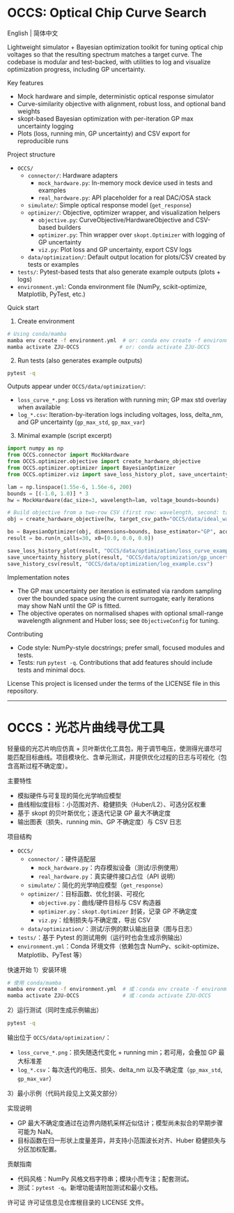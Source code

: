 # OCCS: Optical Chip Curve Search

English | 简体中文

Lightweight simulator + Bayesian optimization toolkit for tuning optical chip voltages so that the resulting spectrum matches a target curve. The codebase is modular and test-backed, with utilities to log and visualize optimization progress, including GP uncertainty.

Key features
- Mock hardware and simple, deterministic optical response simulator
- Curve-similarity objective with alignment, robust loss, and optional band weights
- skopt-based Bayesian optimization with per-iteration GP max uncertainty logging
- Plots (loss, running min, GP uncertainty) and CSV export for reproducible runs

Project structure
- `OCCS/`
  - `connector/`: Hardware adapters
    - `mock_hardware.py`: In-memory mock device used in tests and examples
    - `real_hardware.py`: API placeholder for a real DAC/OSA stack
  - `simulate/`: Simple optical response model (`get_response`)
  - `optimizer/`: Objective, optimizer wrapper, and visualization helpers
    - `objective.py`: CurveObjective/HardwareObjective and CSV-based builders
    - `optimizer.py`: Thin wrapper over `skopt.Optimizer` with logging of GP uncertainty
    - `viz.py`: Plot loss and GP uncertainty, export CSV logs
  - `data/optimization/`: Default output location for plots/CSV created by tests or examples
- `tests/`: Pytest-based tests that also generate example outputs (plots + logs)
- `environment.yml`: Conda environment file (NumPy, scikit-optimize, Matplotlib, PyTest, etc.)

Quick start
1) Create environment
```bash
# Using conda/mamba
mamba env create -f environment.yml  # or: conda env create -f environment.yml
mamba activate ZJU-OCCS             # or: conda activate ZJU-OCCS
```

2) Run tests (also generates example outputs)
```bash
pytest -q
```
Outputs appear under `OCCS/data/optimization/`:
- `loss_curve_*.png`: Loss vs iteration with running min; GP max std overlay when available
- `log_*.csv`: Iteration-by-iteration logs including voltages, loss, delta_nm, and GP uncertainty (`gp_max_std`, `gp_max_var`)

3) Minimal example (script excerpt)
```python
import numpy as np
from OCCS.connector import MockHardware
from OCCS.optimizer.objective import create_hardware_objective
from OCCS.optimizer.optimizer import BayesianOptimizer
from OCCS.optimizer.viz import save_loss_history_plot, save_uncertainty_history_plot, save_history_csv

lam = np.linspace(1.55e-6, 1.56e-6, 200)
bounds = [(-1.0, 1.0)] * 3
hw = MockHardware(dac_size=3, wavelength=lam, voltage_bounds=bounds)

# Build objective from a two-row CSV (first row: wavelength, second: target)
obj = create_hardware_objective(hw, target_csv_path="OCCS/data/ideal_waveform.csv", M=200)

bo = BayesianOptimizer(obj, dimensions=bounds, base_estimator="GP", acq_func="EI", random_state=42)
result = bo.run(n_calls=30, x0=[0.0, 0.0, 0.0])

save_loss_history_plot(result, "OCCS/data/optimization/loss_curve_example.png", title="BO Loss")
save_uncertainty_history_plot(result, "OCCS/data/optimization/gp_uncertainty.png", metric="std", title="GP Max Std")
save_history_csv(result, "OCCS/data/optimization/log_example.csv")
```

Implementation notes
- The GP max uncertainty per iteration is estimated via random sampling over the bounded space using the current surrogate; early iterations may show NaN until the GP is fitted.
- The objective operates on normalised shapes with optional small-range wavelength alignment and Huber loss; see `ObjectiveConfig` for tuning.

Contributing
- Code style: NumPy-style docstrings; prefer small, focused modules and tests.
- Tests: run `pytest -q`. Contributions that add features should include tests and minimal docs.

License
This project is licensed under the terms of the LICENSE file in this repository.

---

# OCCS：光芯片曲线寻优工具

轻量级的光芯片响应仿真 + 贝叶斯优化工具包，用于调节电压，使测得光谱尽可能匹配目标曲线。项目模块化、含单元测试，并提供优化过程的日志与可视化（包含高斯过程不确定度）。

主要特性
- 模拟硬件与可复现的简化光学响应模型
- 曲线相似度目标：小范围对齐、稳健损失（Huber/L2）、可选分区权重
- 基于 skopt 的贝叶斯优化；逐迭代记录 GP 最大不确定度
- 输出图表（损失、running min、GP 不确定度）与 CSV 日志

项目结构
- `OCCS/`
  - `connector/`：硬件适配层
    - `mock_hardware.py`：内存模拟设备（测试/示例使用）
    - `real_hardware.py`：真实硬件接口占位（API 说明）
  - `simulate/`：简化的光学响应模型（`get_response`）
  - `optimizer/`：目标函数、优化封装、可视化
    - `objective.py`：曲线/硬件目标与 CSV 构造器
    - `optimizer.py`：`skopt.Optimizer` 封装，记录 GP 不确定度
    - `viz.py`：绘制损失与不确定度，导出 CSV
  - `data/optimization/`：测试/示例的默认输出目录（图与日志）
- `tests/`：基于 Pytest 的测试用例（运行时也会生成示例输出）
- `environment.yml`：Conda 环境文件（依赖包含 NumPy、scikit-optimize、Matplotlib、PyTest 等）

快速开始
1）安装环境
```bash
# 使用 conda/mamba
mamba env create -f environment.yml  # 或：conda env create -f environment.yml
mamba activate ZJU-OCCS              # 或：conda activate ZJU-OCCS
```

2）运行测试（同时生成示例输出）
```bash
pytest -q
```
输出位于 `OCCS/data/optimization/`：
- `loss_curve_*.png`：损失随迭代变化 + running min；若可用，会叠加 GP 最大标准差
- `log_*.csv`：每次迭代的电压、损失、delta_nm 以及不确定度（`gp_max_std`, `gp_max_var`）

3）最小示例（代码片段见上文英文部分）

实现说明
- GP 最大不确定度通过在边界内随机采样近似估计；模型尚未拟合的早期步骤可能为 NaN。
- 目标函数在归一形状上度量差异，并支持小范围波长对齐、Huber 稳健损失与分区加权配置。

贡献指南
- 代码风格：NumPy 风格文档字符串；模块小而专注；配套测试。
- 测试：`pytest -q`。新增功能请附加测试和最小文档。

许可证
许可证信息见仓库根目录的 LICENSE 文件。
